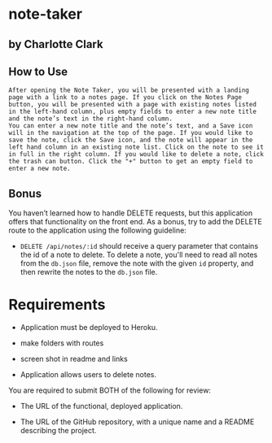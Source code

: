# note-taker


## by Charlotte Clark 


## How to Use

```
After opening the Note Taker, you will be presented with a landing page with a link to a notes page. If you click on the Notes Page button, you will be presented with a page with existing notes listed in the left-hand column, plus empty fields to enter a new note title and the note’s text in the right-hand column.
You can enter a new note title and the note’s text, and a Save icon will in the navigation at the top of the page. If you would like to save the note, click the Save icon, and the note will appear in the left hand column in an existing note list. Click on the note to see it in full in the right column. If you would like to delete a note, click the trash can button. Click the "+" button to get an empty field to enter a new note.
```



## Bonus

You haven’t learned how to handle DELETE requests, but this application offers that functionality on the front end. As a bonus, try to add the DELETE route to the application using the following guideline:

* `DELETE /api/notes/:id` should receive a query parameter that contains the id of a note to delete. To delete a note, you'll need to read all notes from the `db.json` file, remove the note with the given `id` property, and then rewrite the notes to the `db.json` file.



# Requirements

  * Application must be deployed to Heroku.

  * make folders with routes

  * screen shot in readme and links

  * Application allows users to delete notes.


You are required to submit BOTH of the following for review:

* The URL of the functional, deployed application.

* The URL of the GitHub repository, with a unique name and a README describing the project.

